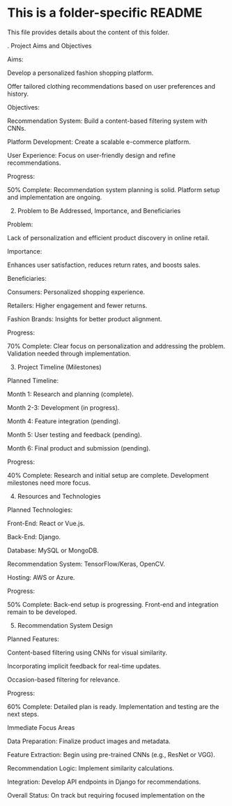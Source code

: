# This is a folder-specific README
This file provides details about the content of this folder.



. Project Aims and Objectives

Aims:

Develop a personalized fashion shopping platform.

Offer tailored clothing recommendations based on user preferences and history.

Objectives:

Recommendation System: Build a content-based filtering system with CNNs.

Platform Development: Create a scalable e-commerce platform.

User Experience: Focus on user-friendly design and refine recommendations.

Progress:

50% Complete: Recommendation system planning is solid. Platform setup and implementation are ongoing.

2. Problem to Be Addressed, Importance, and Beneficiaries

Problem:

Lack of personalization and efficient product discovery in online retail.

Importance:

Enhances user satisfaction, reduces return rates, and boosts sales.

Beneficiaries:

Consumers: Personalized shopping experience.

Retailers: Higher engagement and fewer returns.

Fashion Brands: Insights for better product alignment.

Progress:

70% Complete: Clear focus on personalization and addressing the problem. Validation needed through implementation.

3. Project Timeline (Milestones)

Planned Timeline:

Month 1: Research and planning (complete).

Month 2-3: Development (in progress).

Month 4: Feature integration (pending).

Month 5: User testing and feedback (pending).

Month 6: Final product and submission (pending).

Progress:

40% Complete: Research and initial setup are complete. Development milestones need more focus.

4. Resources and Technologies

Planned Technologies:

Front-End: React or Vue.js.

Back-End: Django.

Database: MySQL or MongoDB.

Recommendation System: TensorFlow/Keras, OpenCV.

Hosting: AWS or Azure.

Progress:

50% Complete: Back-end setup is progressing. Front-end and integration remain to be developed.

5. Recommendation System Design

Planned Features:

Content-based filtering using CNNs for visual similarity.

Incorporating implicit feedback for real-time updates.

Occasion-based filtering for relevance.

Progress:

60% Complete: Detailed plan is ready. Implementation and testing are the next steps.

Immediate Focus Areas

Data Preparation: Finalize product images and metadata.

Feature Extraction: Begin using pre-trained CNNs (e.g., ResNet or VGG).

Recommendation Logic: Implement similarity calculations.

Integration: Develop API endpoints in Django for recommendations.

Overall Status: On track but requiring focused implementation on the
